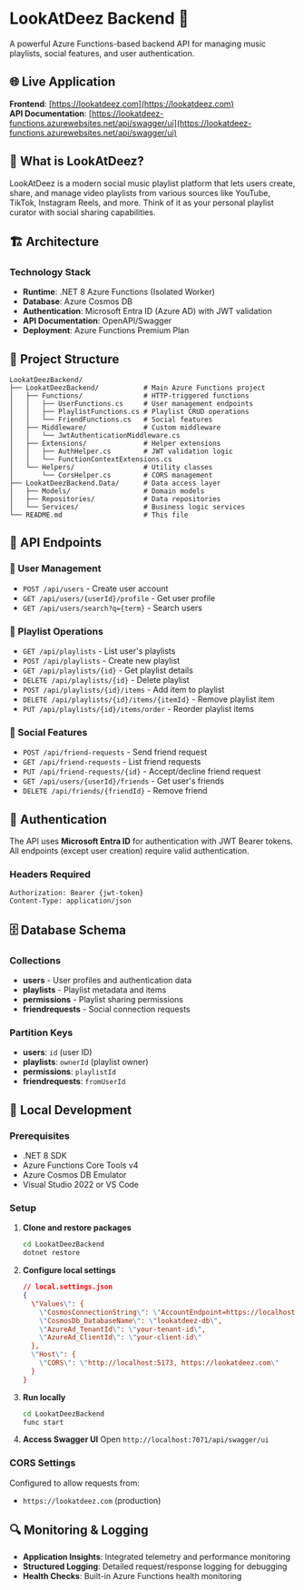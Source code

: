 # LookAtDeez Backend 🎵

A powerful Azure Functions-based backend API for managing music playlists, social features, and user authentication.

## 🌐 Live Application
**Frontend**: [https://lookatdeez.com](https://lookatdeez.com)  
**API Documentation**: [https://lookatdeez-functions.azurewebsites.net/api/swagger/ui](https://lookatdeez-functions.azurewebsites.net/api/swagger/ui)

## 🚀 What is LookAtDeez?

LookAtDeez is a modern social music playlist platform that lets users create, share, and manage video playlists from various sources like YouTube, TikTok, Instagram Reels, and more. Think of it as your personal playlist curator with social sharing capabilities.

## 🏗️ Architecture

### Technology Stack
- **Runtime**: .NET 8 Azure Functions (Isolated Worker)
- **Database**: Azure Cosmos DB
- **Authentication**: Microsoft Entra ID (Azure AD) with JWT validation
- **API Documentation**: OpenAPI/Swagger
- **Deployment**: Azure Functions Premium Plan



## 📁 Project Structure

```
LookatDeezBackend/
├── LookatDeezBackend/           # Main Azure Functions project
│   ├── Functions/               # HTTP-triggered functions
│   │   ├── UserFunctions.cs     # User management endpoints
│   │   ├── PlaylistFunctions.cs # Playlist CRUD operations
│   │   └── FriendFunctions.cs   # Social features
│   ├── Middleware/              # Custom middleware
│   │   └── JwtAuthenticationMiddleware.cs
│   ├── Extensions/              # Helper extensions
│   │   ├── AuthHelper.cs        # JWT validation logic
│   │   └── FunctionContextExtensions.cs
│   └── Helpers/                 # Utility classes
│       └── CorsHelper.cs        # CORS management
├── LookatDeezBackend.Data/      # Data access layer
│   ├── Models/                  # Domain models
│   ├── Repositories/            # Data repositories
│   └── Services/                # Business logic services
└── README.md                    # This file
```

## 🔌 API Endpoints

### 👤 User Management
- `POST /api/users` - Create user account
- `GET /api/users/{userId}/profile` - Get user profile
- `GET /api/users/search?q={term}` - Search users

### 📱 Playlist Operations
- `GET /api/playlists` - List user's playlists
- `POST /api/playlists` - Create new playlist
- `GET /api/playlists/{id}` - Get playlist details
- `DELETE /api/playlists/{id}` - Delete playlist
- `POST /api/playlists/{id}/items` - Add item to playlist
- `DELETE /api/playlists/{id}/items/{itemId}` - Remove playlist item
- `PUT /api/playlists/{id}/items/order` - Reorder playlist items

### 👥 Social Features
- `POST /api/friend-requests` - Send friend request
- `GET /api/friend-requests` - List friend requests
- `PUT /api/friend-requests/{id}` - Accept/decline friend request
- `GET /api/users/{userId}/friends` - Get user's friends
- `DELETE /api/friends/{friendId}` - Remove friend

## 🔑 Authentication

The API uses **Microsoft Entra ID** for authentication with JWT Bearer tokens. All endpoints (except user creation) require valid authentication.

### Headers Required
```http
Authorization: Bearer {jwt-token}
Content-Type: application/json
```

## 🗄️ Database Schema

### Collections
- **users** - User profiles and authentication data
- **playlists** - Playlist metadata and items
- **permissions** - Playlist sharing permissions
- **friendrequests** - Social connection requests

### Partition Keys
- **users**: `id` (user ID)
- **playlists**: `ownerId` (playlist owner)
- **permissions**: `playlistId`
- **friendrequests**: `fromUserId`

## 🚀 Local Development

### Prerequisites
- .NET 8 SDK
- Azure Functions Core Tools v4
- Azure Cosmos DB Emulator
- Visual Studio 2022 or VS Code

### Setup
1. **Clone and restore packages**
   ```bash
   cd LookatDeezBackend
   dotnet restore
   ```

2. **Configure local settings**
   ```json
   // local.settings.json
   {
     \"Values\": {
       \"CosmosConnectionString\": \"AccountEndpoint=https://localhost:8081/;AccountKey=...\",
       \"CosmosDb_DatabaseName\": \"lookatdeez-db\",
       \"AzureAd_TenantId\": \"your-tenant-id\",
       \"AzureAd_ClientId\": \"your-client-id\"
     },
     \"Host\": {
       \"CORS\": \"http://localhost:5173, https://lookatdeez.com\"
     }
   }
   ```

3. **Run locally**
   ```bash
   cd LookatDeezBackend
   func start
   ```

4. **Access Swagger UI**
   Open `http://localhost:7071/api/swagger/ui`




### CORS Settings
Configured to allow requests from:
- `https://lookatdeez.com` (production)


## 🔍 Monitoring & Logging

- **Application Insights**: Integrated telemetry and performance monitoring
- **Structured Logging**: Detailed request/response logging for debugging
- **Health Checks**: Built-in Azure Functions health monitoring



